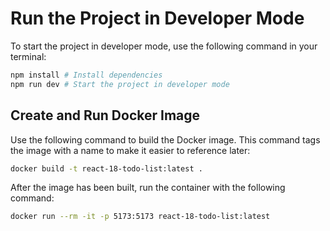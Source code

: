 # Run the Project in Developer Mode

To start the project in developer mode, use the following command in your terminal:

```bash
npm install # Install dependencies
npm run dev # Start the project in developer mode
```

## Create and Run Docker Image

Use the following command to build the Docker image. This command tags the image with a name to make it easier to reference later:

```bash
docker build -t react-18-todo-list:latest .
```

After the image has been built, run the container with the following command:

```bash
docker run --rm -it -p 5173:5173 react-18-todo-list:latest
```
